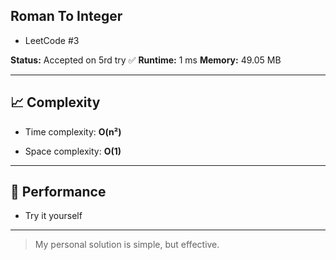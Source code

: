 ## Roman To Integer
- LeetCode #3

**Status:** Accepted on 5rd try ✅ 
**Runtime:** 1 ms 
**Memory:** 49.05 MB

---

## 📈 Complexity

- Time complexity: **O(n²)**

- Space complexity: **O(1)**

---

## 🚀 Performance

- Try it yourself

---

> My personal solution is simple, but effective.